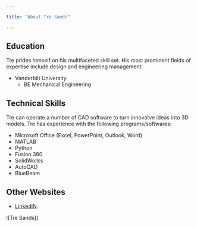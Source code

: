 ```yaml
---

title: "About Tre Sands"

---
```


## Education

Tre prides himself on his multifaceted skill set. His most prominent fields of expertise include design and engineering management. 

* Vanderbilt University
  * BE Mechanical Engineering

## Technical Skills

Tre can operate a number of CAD software to turn innovatve ideas into 3D models. Tre has experience with the following programs/softwares:
* Microsoft Office (Excel, PowerPoint, 
Outlook, Word) 
* MATLAB 
* Python 
* Fusion 360 
* SolidWorks 
* AutoCAD 
* BlueBeam 


## Other Websites 

* [LinkedIN](https://www.linkedin.com/in/william-sands-456069196/).

![Tre Sands](
